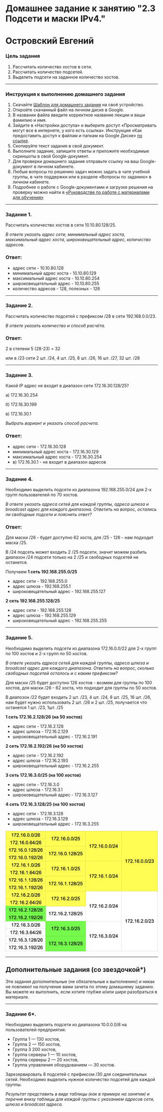# Домашнее задание к занятию "2.3 Подсети и маски IPv4."
# Островский Евгений

### Цель задания

1. Рассчитать количество хостов в сети.
2. Рассчитать количество подсетей.
3. Выделить подсети на заданное количество хостов.

---

### Инструкция к выполнению домашнего задания

1. Скачайте [Шаблон для домашнего задания](https://u.netology.ru/backend/uploads/lms/content_assets/file/281/%D0%A1%D0%94%D0%95%D0%9B%D0%90%D0%99%D0%A2%D0%95_%D0%9A%D0%9E%D0%9F%D0%98%D0%AE_-_%D0%A8%D0%B0%D0%B1%D0%BB%D0%BE%D0%BD_%D0%B4%D0%BB%D1%8F_%D0%B4%D0%BE%D0%BC%D0%B0%D1%88%D0%BD%D0%B5%D0%B3%D0%BE_%D0%B7%D0%B0%D0%B4%D0%B0%D0%BD%D0%B8%D1%8F_1.1._%D0%9D%D0%B0%D0%B7%D0%B2%D0%B0%D0%BD%D0%B8%D0%B5_%D0%BB%D0%B5%D0%BA%D1%86%D0%B8%D0%B8_-_%D0%A4%D0%B0%D0%BC%D0%B8%D0%BB%D0%B8%D1%8F_%D0%98%D0%BC%D1%8F.docx) на своё устройство.
2. Откройте скачанный файл на личном диске в Google.
3. В названии файла введите корректное название лекции и ваши фамилию и имя.
4. Зайдите в «Настройки доступа» и выберите доступ «Просматривать могут все в интернете, у кого есть ссылка». Инструкция «Как предоставить доступ к файлам и папкам на Google Диске» [по ссылке](https://support.google.com/docs/answer/2494822?hl=ru&co=GENIE.Platform%3DDesktop).
5. Скопируйте текст задания в свой документ.
6. Выполните задание, запишите ответы и приложите необходимые скриншоты в свой Google-документ.
7. Для проверки домашнего задания отправьте ссылку на ваш Google-документ в личном кабинете.
8. Любые вопросы по решению задач можно задать в чате учебной группы, в чате поддержки или в разделе «Вопросы по заданию» в личном кабинете.
9. Подробнее о работе с Google-документами и загрузке решения на проверку можно найти в [«Руководстве по работе с материалами для обучения»](https://l.netology.ru/instruktsiya-po-materialami-dlya-obucheniya)

---

### Задание 1.

Рассчитать количество хостов в сети 10.10.80.128/25. 

*В ответе указать адрес сети, минимальный адрес хоста, максимальный адрес хоста, широковещательный адрес, количество адресов.*

### Ответ:
- адрес сети - 10.10.80.128
- минимальный адрес хоста - 10.10.80.129
- максимальный адрес хоста - 10.10.80.254
- широковещательный адрес - 10.10.80.255
- количество адресов - 128, полезных - 126

---

### Задание 2.

Рассчитать количество подсетей с префиксом /28 в сети 192.168.0.0/23. 

*В ответе указать количество и способ расчёта.*

### Ответ:
2 в степени 5 (28-23) = 32

или в /23 сети 2 шт. /24, 4 шт. /25, 8 шт. /26, 16 шт. /27, 32 шт. /28

---

### Задание 3.

Какой IP адрес не входит в диапазон сети 172.16.30.128/25? 

а) 172.16.30.254

б) 172.16.30.199

в) 172.16.30.1

*Выбрать вариант и указать способ расчета.*

### Ответ:
- адрес сети - 172.16.30.128
- минимальный адрес хоста - 172.16.30.129
- максимальный адрес хоста - 172.16.30.254
- в) 172.16.30.1 - не входит в диапазон адресов

---

### Задание 4.

Необходимо выделить подсети из диапазона 192.168.255.0/24 для 2-х групп пользователей по 70 хостов. 

*В ответе указать адреса сетей для каждой группы, адреса шлюза и broadcast адрес для каждого диапазона. Ответить на вопрос, остались ли свободные подсети и пояснить ответ?*

### Ответ:
Для маски /26 - будет доступно 62 хоста, для /25 - 126 - нам подходит маска /25.

В /24 подсеть может входить 2 /25 подсети, значит можем разбить диапазон /24 подсети только на 2 /25 и свободных подсетей не останется.

Получаем **1 сеть 192.168.255.0/25**
- адрес сети - 192.168.255.0
- адрес шлюза - 192.168.255.1
- широковещательный адрес - 192.168.255.127

**2 сеть 192.168.255.128/25**
- адрес сети - 192.168.255.128
- адрес шлюза - 192.168.255.129
- широковещательный адрес - 192.168.255.255

---

### Задание 5.

Необходимо выделить подсети из диапазона 172.16.0.0/22 для 2-х групп по 100 хостов и 2-х групп по 50 хостов. 

*В ответе указать адреса сетей для каждой группы, адреса шлюза и broadcast адрес для каждого диапазона. Ответить на вопрос, сколько свободных подсетей осталось и с каким префиксом?*

Для маски /25 будет доступно 126 хостов - возмем для группы по 100 хостов, для маски /26 - 62 хоста, что подходит для группы по 50 хостов.

В диапозон /22 будет входить 2 шт. /23, 4 шт. /24, 8 шт. /25, 16 шт. /26, нам будет нужно использовать 2 шт. /26 и 2 шт. /25, получается что останется 1 шт. /23, 1шт. /25

**1 сеть 172.16.2.128/26 (на 50 хостов)**
- адрес сети - 172.16.2.128
- адрес шлюза - 172.16.2.129
- широковещательный адрес - 172.16.2.191

**2 сеть 172.16.2.192/26 (на 50 хостов)**
- адрес сети - 172.16.2.192
- адрес шлюза - 172.16.2.193
- широковещательный адрес - 172.16.2.255

**3 сеть 172.16.3.0/25 (на 100 хостов)**
- адрес сети - 172.16.3.0
- адрес шлюза - 172.16.3.1
- широковещательный адрес - 172.16.3.127

**4 сеть 172.16.3.128/25 (на 100 хостов)**
- адрес сети - 172.16.3.128
- адрес шлюза - 172.16.3.129
- широковещательный адрес - 172.16.3.255

![1](https://github.com/joos-ntw/rutsw-homeworks/blob/main/workshop/mask2.png)

---

## Дополнительные задания (со звездочкой*)

Эти задания дополнительные (не обязательные к выполнению) и никак не повлияют на получение вами зачета по этому домашнему заданию. Вы можете их выполнить, если хотите глубже и/или шире разобраться в материале.

---

### Задание 6*.

Необходимо выделить подсети из диапазона 10.0.0.0/8 на пользователей предприятия: 

- Группа 1 — 130 хостов, 
- Группа 2 — 150 хостов, 
- Группа 3 200 хостов, 
- Группа серверы 1 — 10 хостов, 
- Группа серверы 2 — 20 хостов, 
- Группа управления оборудованием — 30 хостов. 

Зарезервировать 8 подсетей с префиксом /30 для соединительных сетей. Необходимо выделить нужное количество подсетей для каждой группы. 

*Результат представить в виде таблицы (как в примере на занятии) и перечня внизу таблицы для каждой группы с указанием адресов сети, шлюза и broadcast адреса.*
